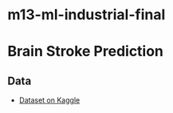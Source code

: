 # m13-ml-industrial-final

# Brain Stroke Prediction


## Data

* [Dataset on Kaggle](https://www.kaggle.com/datasets/zzettrkalpakbal/full-filled-brain-stroke-dataset?select=full_data.csv)
